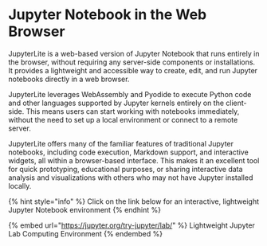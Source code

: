 # Jupyter Notebook in the Web Browser

JupyterLite is a web-based version of Jupyter Notebook that runs entirely in the browser, without requiring any server-side components or installations. It provides a lightweight and accessible way to create, edit, and run Jupyter notebooks directly in a web browser.&#x20;

JupyterLite leverages WebAssembly and Pyodide to execute Python code and other languages supported by Jupyter kernels entirely on the client-side. This means users can start working with notebooks immediately, without the need to set up a local environment or connect to a remote server.&#x20;

JupyterLite offers many of the familiar features of traditional Jupyter notebooks, including code execution, Markdown support, and interactive widgets, all within a browser-based interface. This makes it an excellent tool for quick prototyping, educational purposes, or sharing interactive data analysis and visualizations with others who may not have Jupyter installed locally.

{% hint style="info" %}
Click on the link below for an interactive, lightweight Jupyter Notebook environment
{% endhint %}

{% embed url="https://jupyter.org/try-jupyter/lab/" %}
Lightweight Jupyter Lab Computing Environment
{% endembed %}
